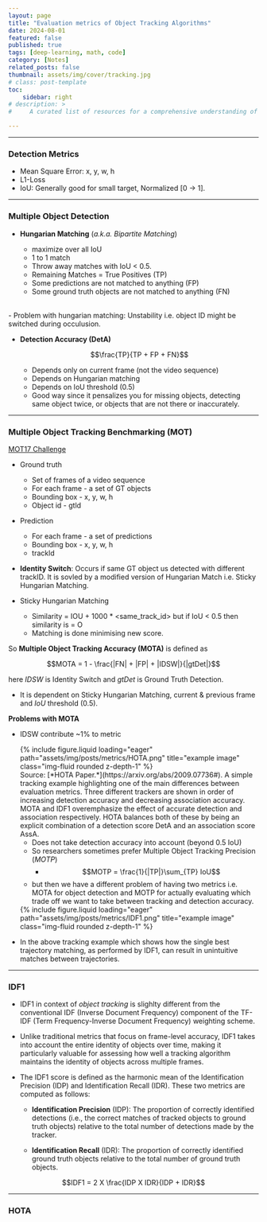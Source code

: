 ```yaml
---
layout: page
title: "Evaluation metrics of Object Tracking Algorithms"
date: 2024-08-01
featured: false
published: true
tags: [deep-learning, math, code]
category: [Notes]
related_posts: false
thumbnail: assets/img/cover/tracking.jpg
# class: post-template
toc:
    sidebar: right
# description: >
#     A curated list of resources for a comprehensive understanding of deep learning.  

---
```


---

### Detection Metrics
  
- Mean Square Error: x, y, w, h
- L1-Loss
- IoU: Generally good for small target, Normalized [0 -> 1].

---

### Multiple Object Detection

- **Hungarian Matching** (*a.k.a. Bipartite Matching*)

  - maximize over all IoU
  - 1 to 1 match
  - Throw away matches with IoU < 0.5.
  - Remaining Matches = True Positives (TP)
  - Some predictions are not matched to anything (FP)
  - Some ground truth objects are not matched to anything (FN)
<br>
  - Problem with hungarian matching: Unstability i.e. object ID might be switched during occulusion.

- **Detection Accuracy (DetA)**

  $$\frac{TP}{TP + FP + FN}$$
  
  - Depends only on current frame (not the video sequence)
  - Depends on Hungarian matching
  - Depends on IoU threshold (0.5)
  - Good way since it pensalizes you for missing objects, detecting same object twice, or objects that are not there or inaccurately.

---

### Multiple Object Tracking Benchmarking (MOT)

[MOT17 Challenge](https://motchallenge.net/data/MOT17/)

- Ground truth
  - Set of frames of a video sequence
  - For each frame - a set of GT objects
  - Bounding box - x, y, w, h
  - Object id - gtld
- Prediction
  - For each frame - a set of predictions
  - Bounding box - x, y, w, h
  - trackld

- **Identity Switch**: Occurs if same GT object us detected with different trackID. It is sovled by a modified version of Hungarian Match i.e. Sticky Hungarian Matching.
- Sticky Hungarian Matching
  - Similarity = IOU + 1000 * <same_track_id> but if IoU < 0.5 then similarity is = O
  - Matching is done minimising new score.

So **Multiple Object Tracking Accuracy (MOTA)** is defined as 

$$MOTA = 1 - \frac{|FN| + |FP| + |IDSW|}{|gtDet|}$$

here $IDSW$ is Identity Switch and $gtDet$ is Ground Truth Detection.

  - It is dependent on Sticky Hungarian Matching, current & previous frame and $IoU$ threshold (0.5).

**Problems with MOTA**

- IDSW contribute ~1% to metric
  <!-- - ![](/assets/img/posts/metrics/HOTA.png)
    <p align="center">
    <img src="assets/img/posts/metrics/HOTA.png" alt="Description" width="400" height="200">
    </p> -->

  <div class="row">
    {% include figure.liquid loading="eager" path="assets/img/posts/metrics/HOTA.png" title="example image" class="img-fluid rounded z-depth-1" %}
  </div>
  <div class="caption">
    Source: [*HOTA Paper.*](https://arxiv.org/abs/2009.07736#). A simple tracking example highlighting one of the main differences between evaluation metrics. Three different trackers are shown in order of increasing detection accuracy and decreasing association accuracy. MOTA and IDF1 overemphasize the effect of accurate detection and association respectively. HOTA balances both of these by being an explicit combination of a detection score DetA and an association score AssA.
  </div>



  <!-- - Source: [*HOTA Paper.*](https://arxiv.org/abs/2009.07736#) A simple tracking example highlighting one of the main differences between evaluation metrics. Three different trackers are shown in order of increasing detection accuracy and decreasing association accuracy. MOTA and IDF1 overemphasize the effect of accurate detection and association respectively. HOTA balances both of these by being an explicit combination of a detection score DetA and an association score AssA. -->
  - Does not take detection accuracy into account (beyond 0.5 IoU)
  - So researchers sometimes prefer Multiple Object Tracking Precision (*MOTP*)
    - $$MOTP = \frac{1}{|TP|}\sum_{TP} IoU$$
  - but then we have a different problem of having two metrics i.e. MOTA for object detection and MOTP for actually evaluating which trade off we want to take between tracking and detection accuracy.

  <div class="row">
    {% include figure.liquid loading="eager" path="assets/img/posts/metrics/IDF1.png" title="example image" class="img-fluid rounded z-depth-1" %}
  </div>
<!-- 
    <p align="center">
    <img src="assets/img/posts/metrics/IDF1.png" alt="Description" width="400" height="200">
    </p> -->

  - In the above tracking example which shows how the single best trajectory matching, as performed by IDF1, can result in unintuitive matches between trajectories.


---

### IDF1

- IDF1 in context of *object tracking* is slighlty different from the conventional IDF (Inverse Document Frequency) component of the TF-IDF (Term Frequency-Inverse Document Frequency) weighting scheme.

- Unlike traditional metrics that focus on frame-level accuracy, IDF1 takes into account the entire identity of objects over time, making it particularly valuable for assessing how well a tracking algorithm maintains the identity of objects across multiple frames.

- The IDF1 score is defined as the harmonic mean of the Identification Precision (IDP) and Identification Recall (IDR). These two metrics are computed as follows:

  - **Identification Precision** (IDP): The proportion of correctly identified detections (i.e., the correct matches of tracked objects to ground truth objects) relative to the total number of detections made by the tracker.

  - **Identification Recall** (IDR): The proportion of correctly identified ground truth objects relative to the total number of ground truth objects.

$$IDF1 = 2 X \frac{IDP X IDR}{IDP + IDR}$$

---

### HOTA